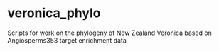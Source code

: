 # veronica_phylo
Scripts for work on the phylogeny of New Zealand Veronica based on Angiosperms353 target enrichment data
